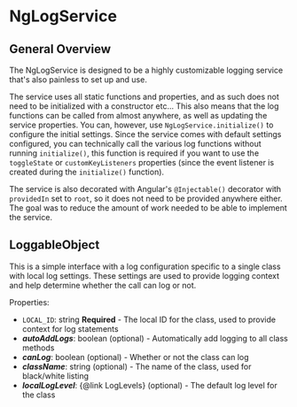 # NgLogService


## General Overview

The NgLogService is designed to be a highly customizable logging service that's also 
painless to set up and use.

The service uses all static functions and properties, and as such does not need to be 
initialized with a constructor etc... This also means that the log functions can be 
called from almost anywhere, as well as updating the service properties. You can, however,
use `NgLogService.initialize()` to configure the initial settings. Since the service comes
with default settings configured, you can technically call the various log functions 
without running `initialize()`, this function is required if you want to use the `toggleState`
or `customKeyListeners` properties (since the event listener is created during the 
`initialize()` function).

The service is also decorated with Angular's `@Injectable()` decorator with `providedIn` set to 
`root`, so it does not need to be provided anywhere either. The goal was to reduce the amount 
of work needed to be able to implement the service.

## LoggableObject

This is a simple interface with a log configuration specific to a single class with local log
settings. These settings are used to provide logging context and help determine whether the
call can log or not.

Properties:
- `LOCAL_ID`: string **Required** - The local ID for the class, used to provide context for log statements
- **_autoAddLogs_**: boolean (optional) - Automatically add logging to all class methods
- **_canLog_**: boolean (optional) - Whether or not the class can log
- **_className_**: string (optional) - The name of the class, used for black/white listing
- **_localLogLevel_**: {@link LogLevels} (optional) - The default log level for the class